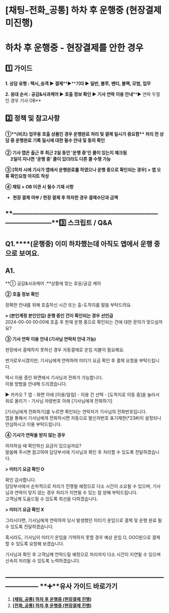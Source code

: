 # [채팅-전화_공통] 하차 후 운행중 (현장결제 미진행)

**하차 후 운행중 - 현장결제를 안한 경우**
==========================

**1️⃣ 가이드**
-----------

**1. 상담 유형 : 택시\_승객 ▶ 결제****▶****기타 ▶ 일반, 블루, 벤티, 블랙, 모범, 업무**

**2. 응대 순서 : 공감&사과케어 ▶ 호출 정보 확인 ▶ 기사 연락 이용 안내****▶ 연락 두절인 경우 기사 OB**

**2️⃣** **정책 및 참고사항**
---------------------

#### **①****(비즈) 업무용 호출 상품인 경우 운행완료 처리 및 결제 일시가 중요함** **처리 전 상담 중 운행완료 기록 일시에 대한 필수 안내 및 동의 확인**

**② 기사 앱은 출근 후 최근 2일 동안 '운행 중'인 콜이 있는지 체크됨  
     2일이 지나면 '운행 중' 콜이 있더라도 다른 콜 수행 가능**

**③ [하차 시에 기사가 앱에서 운행완료를 하였으나 운행 중으로 확인되는 경우] > 앱 오류 확인요청 아지트 작성**

**④ 채팅 > OB 이관 시 필수 기재 사항**

* **현장 결제 여부 / 현장 결제 후 하차한 경우 결제수단과 금액**

**―****―****―****―****―****―****―****―****―****―****―****―****―****―****―****―****―****―****―****―****―****―****―****―****―****―****―****―****―****3️⃣ 스크립트 / Q&A**
-------------------------------------------------------------------------------------------------------------------------------------------------------------------

**Q1.****(운행중) 이미 하차했는데 아직도 앱에서 운행 중으로 보여요.**
---------------------------------------------

**A1.**
-------

**① 공감&사과케어 :**상황에 맞는 호응/공감 케어

**② 호출 정보 확인**

정확한 안내를 위해 호출하신 시간 또는 출-도착지를 말씀 부탁드려요.

**> (본인계정 본인인입) 운행 중인 건이 확인되는 경우 선언급**  
2024-00-00 00:00에 호출 후 현재 운행 중으로 확인되는 건에 대한 문의가 맞으실까요?

**③ 기사 연락 이용 안내 (기사님 연락처 안내 가능)**

현장에서 결제하지 못하신 경우 자동결제로 운임 지불이 필요해요.

번거로우시겠지만, 기사님에게 연락하여 미터기 요금 확인 후 결제 요청을 부탁드립니다.

택시 이용 중인 화면에서 기사님과 전화가 가능합니다.  
이용 방법을 안내해 드리겠습니다.

▶ 카카오 T 앱 - 화면 아래 [이용/알림] - 이용 건 선택 - [도착지로 이동 중]을 눌러서 위로 올리기 - 기사님 차량번호 아래 [기사님에게 전화하기]

[기사님에게 전화하기]를 누르면 확인되는 연락처가 기사님의 전화번호입니다.  
앱을 통해서 기사님에게 전화하시면 자동으로 발신자번호 표기제한(\*23#)이 설정되니 안심하시고 이용 부탁드립니다.

**④ 기사가 연락을 받지 않는 경우**

하차하실 때 확인하신 요금이 있으실까요?   
말씀해 주시면 참고하여 담당부서에 기사님과 확인 후 처리할 수 있도록 전달하겠습니다.

**> 미터기 요금 확인 O**

확인 감사합니다.   
담당부서에서 순차적으로 처리가 진행될 예정으로 다소 시간이 소요될 수 있으며, 기사님과 연락이 닿지 않는 경우 처리가 지연될 수 있는 점 양해 부탁드립니다.  
고객님께 도움드릴 수 있도록 최선을 다하겠습니다.

**> 미터기 요금 확인 X**

그러시다면, 기사님에게 연락하여 당시 발생했던 미터기 운임으로 결제 및 운행 완료 될 수 있도록 전달하겠습니다.

혹시라도, 기사님이 미터기 운임을 기억하지 못할 경우 예상 운임 O, OOO원으로 결제할 수 있도록 요청해 보겠습니다.

기사님과 확인 후 고객님께 연락드릴 예정으로 처리까지 다소 시간이 지연될 수 있으며 신속히 처리될 수 있도록 노력하겠습니다.

**―****―****―****―****―****―****―****―****―****―****―****―****―****―****―****―****―****―****―****―****―****―****―****―****―****―****―****―****―** **➕****유사 가이드 바로가기**
----------------------------------------------------------------------------------------------------------------------------------------------------------------------

1. **[[채팅\_공통] 하차 후 운행중 (현장결제 진행)](https://kakaomobilitysupport.zendesk.com/hc/ko/articles/29610131163545)**
2. **[[전화\_공통] 하차 후 운행중 (현장결제 진행)](https://kakaomobilitysupport.zendesk.com/hc/ko/articles/29739620685209)**
